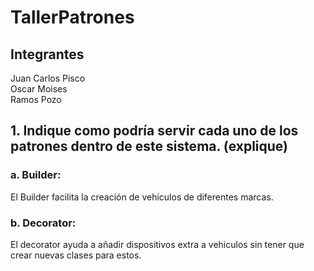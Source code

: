 # TallerPatrones
## Integrantes
Juan Carlos Pisco  
Oscar Moises  
Ramos Pozo

## 1.	Indique como podría servir cada uno de los patrones dentro de este sistema. (explique)

### a.	Builder:
El Builder facilita la creación de vehículos de diferentes marcas.
### b.	Decorator:  
El decorator ayuda a añadir dispositivos extra a vehiculos sin tener que crear nuevas clases para estos.

